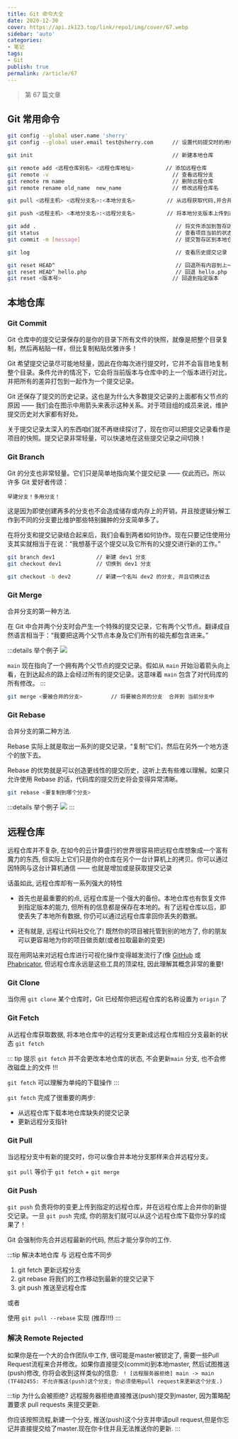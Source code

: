```yaml
---
title: Git 命令大全
date: 2020-12-30
cover: https://api.zk123.top/link/repo1/img/cover/67.webp
sidebar: 'auto'
categories:
- 笔记
tags:
- Git
publish: true
permalink: /article/67
---
```


> 第 67 篇文章
<!-- more -->

## Git 常用命令
```bash
git config --global user.name 'sherry'              
git config --global user.email test@sherry.com      // 设置代码提交时的用户信息; 如果去掉 --global 参数只对当前仓库有效。

git init                                            // 新建本地仓库

git remote add <远程仓库别名> <远程仓库地址>          // 添加远程仓库
git remote -v                                       // 查看远程分支
git remote rm name                                  // 删除远程仓库
git remote rename old_name  new_name                // 修改远程仓库名

git pull <远程主机> <远程分支名>:<本地分支名>          // 从远程获取代码,并合并本地版本

git push <远程主机> <本地分支名>:<远程分支名>          // 将本地分支版本上传到远程并合并

git add .                                            // 将文件添加到暂存区
git status                                           // 查看项目当前的状态
git commit -m [message]                              // 提交暂存区到本地仓库中

git log                                              // 查看历史提交记录

git reset HEAD^                                      // 回退所有内容到上一个版本  
git reset HEAD^ hello.php                            // 回退 hello.php 文件的版本到上一个版本
git reset <版本号>                                   // 回退到指定版本
```

## 本地仓库
### Git Commit
Git 仓库中的提交记录保存的是你的目录下所有文件的快照，就像是把整个目录复制，然后再粘贴一样，但比复制粘贴优雅许多！

Git 希望提交记录尽可能地轻量，因此在你每次进行提交时，它并不会盲目地复制整个目录。条件允许的情况下，它会将当前版本与仓库中的上一个版本进行对比，并把所有的差异打包到一起作为一个提交记录。

Git 还保存了提交的历史记录。这也是为什么大多数提交记录的上面都有父节点的原因 —— 我们会在图示中用箭头来表示这种关系。对于项目组的成员来说，维护提交历史对大家都有好处。

关于提交记录太深入的东西咱们就不再继续探讨了，现在你可以把提交记录看作是项目的快照。提交记录非常轻量，可以快速地在这些提交记录之间切换！



### Git Branch
Git 的分支也非常轻量。它们只是简单地指向某个提交纪录 —— 仅此而已。所以许多 Git 爱好者传颂：

`早建分支！多用分支！`

这是因为即使创建再多的分支也不会造成储存或内存上的开销，并且按逻辑分解工作到不同的分支要比维护那些特别臃肿的分支简单多了。

在将分支和提交记录结合起来后，我们会看到两者如何协作。现在只要记住使用分支其实就相当于在说：“我想基于这个提交以及它所有的父提交进行新的工作。”

```bash
git branch dev1             // 新建 dev1 分支
git checkout dev1           // 切换到 dev1 分支

git checkout -b dev2        // 新建一个名叫 dev2 的分支, 并且切换过去
```

### Git Merge
合并分支的第一种方法.

在 Git 中合并两个分支时会产生一个特殊的提交记录，它有两个父节点。翻译成自然语言相当于：“我要把这两个父节点本身及它们所有的祖先都包含进来。”

:::details 举个例子
![](https://src.sherrykeeper.vip//md/md_194.png)

`main` 现在指向了一个拥有两个父节点的提交记录。假如从 `main` 开始沿着箭头向上看，在到达起点的路上会经过所有的提交记录。这意味着 `main` 包含了对代码库的所有修改。
:::

```bash
git merge <要被合并的分支>         // 将要被合并的分支  合并到 当前分支中
```

### Git Rebase
合并分支的第二种方法.

Rebase 实际上就是取出一系列的提交记录，“复制”它们，然后在另外一个地方逐个的放下去。

Rebase 的优势就是可以创造更线性的提交历史，这听上去有些难以理解。如果只允许使用 Rebase 的话，代码库的提交历史将会变得异常清晰。

```bash
git rebase <要复制到哪个分支>
```

:::details 举个例子
![](https://src.sherrykeeper.vip//md/md_196.png)
:::


## 远程仓库
远程仓库并不复杂, 在如今的云计算盛行的世界很容易把远程仓库想象成一个富有魔力的东西, 但实际上它们只是你的仓库在另个一台计算机上的拷贝。你可以通过因特网与这台计算机通信 —— 也就是增加或是获取提交记录

话虽如此, 远程仓库却有一系列强大的特性

- 首先也是最重要的的点, 远程仓库是一个强大的备份。本地仓库也有恢复文件到指定版本的能力, 但所有的信息都是保存在本地的。有了远程仓库以后，即使丢失了本地所有数据, 你仍可以通过远程仓库拿回你丢失的数据。

- 还有就是, 远程让代码社交化了! 既然你的项目被托管到别的地方了, 你的朋友可以更容易地为你的项目做贡献(或者拉取最新的变更)

现在用网站来对远程仓库进行可视化操作变得越发流行了(像 [GitHub](https://github.com/) 或 [Phabricator](https://www.phacility.com/), 但远程仓库永远是这些工具的顶梁柱, 因此理解其概念非常的重要!

### Git Clone
当你用 `git clone` 某个仓库时，Git 已经帮你把远程仓库的名称设置为 `origin` 了


### Git Fetch
从远程仓库获取数据, 将本地仓库中的远程分支更新成远程仓库相应分支最新的状态  `git fetch`

::: tip  提示
`git fetch` 并不会更改本地仓库的状态, 不会更新`main` 分支, 也不会修改磁盘上的文件 !!! 

`git fetch` 可以理解为单纯的下载操作 
:::

`git fetch` 完成了很重要的两步: 
- 从远程仓库下载本地仓库缺失的提交记录
- 更新远程分支指针

### Git Pull
当远程分支中有新的提交时，你可以像合并本地分支那样来合并远程分支。

`git pull` 等价于 `git fetch` + `git merge`

### Git Push
`git push` 负责将你的变更上传到指定的远程仓库，并在远程仓库上合并你的新提交记录。一旦 `git push` 完成, 你的朋友们就可以从这个远程仓库下载你分享的成果了！

Git 会强制你先合并远程最新的代码, 然后才能分享你的工作.

:::tip 解决本地仓库 与 远程仓库不同步
1. git fetch 更新远程分支
2. git rebase 将我们的工作移动到最新的提交记录下
3. git push 推送至远程仓库

或者

使用  `git pull --rebase` 实现 (推荐!!!)
:::


### 解决 Remote Rejected
如果你是在一个大的合作团队中工作, 很可能是master被锁定了, 需要一些Pull Request流程来合并修改。如果你直接提交(commit)到本地master, 然后试图推送(push)修改, 你将会收到这样类似的信息:
` ! [远程服务器拒绝] main -> main (TF402455: 不允许推送(push)这个分支; 你必须使用pull request来更新这个分支.)`

:::tip 为什么会被拒绝?
远程服务器拒绝直接推送(push)提交到master, 因为策略配置要求 pull requests 来提交更新.

你应该按照流程,新建一个分支, 推送(push)这个分支并申请pull request,但是你忘记并直接提交给了master.现在你卡住并且无法推送你的更新.
:::